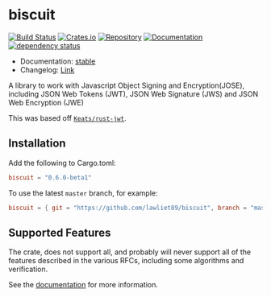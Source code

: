 # biscuit

[![Build Status](https://travis-ci.org/lawliet89/biscuit.svg)](https://travis-ci.org/lawliet89/biscuit)
[![Crates.io](https://img.shields.io/crates/v/biscuit.svg)](https://crates.io/crates/biscuit)
[![Repository](https://img.shields.io/github/tag/lawliet89/biscuit.svg)](https://github.com/lawliet89/biscuit)
[![Documentation](https://docs.rs/biscuit/badge.svg)](https://docs.rs/biscuit)
[![dependency status](https://deps.rs/repo/github/lawliet89/biscuit/status.svg)](https://deps.rs/repo/github/lawliet89/biscuit)

- Documentation:  [stable](https://docs.rs/biscuit/)
- Changelog: [Link](https://github.com/lawliet89/biscuit/blob/master/CHANGELOG.md)

A library to work with Javascript Object Signing and Encryption(JOSE),
including JSON Web Tokens (JWT), JSON Web Signature (JWS) and JSON Web Encryption (JWE)

This was based off [`Keats/rust-jwt`](https://github.com/Keats/rust-jwt).

## Installation

Add the following to Cargo.toml:

```toml
biscuit = "0.6.0-beta1"
```

To use the latest `master` branch, for example:

```toml
biscuit = { git = "https://github.com/lawliet89/biscuit", branch = "master" }
```

## Supported Features

The crate, does not support all, and probably will never support all of
the features described in the various RFCs, including some algorithms and verification.

See the [documentation](https://github.com/lawliet89/biscuit/blob/master/doc/supported.md) for more information.
